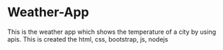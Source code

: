 # Weather-App
This is the weather app which shows the temperature of a city by using apis. This is created the html, css, bootstrap, js, nodejs
